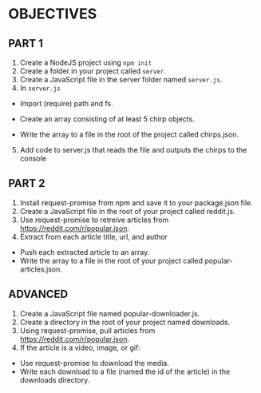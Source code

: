 # OBJECTIVES
## PART 1
<ol><li>Create a NodeJS project using <code>npm init</code></li>
<li>Create a folder in your project called <code>server</code>.</li>

<li>Create a JavaScript file in the server folder named <code>server.js</code>.</li>
<li>In <code>server.js</code></li></ol>

* Import (require) path and fs.

* Create an array consisting of at least 5 chirp objects.

* Write the array to a file in the root of the project called chirps.json.
5. Add code to server.js that reads the file and outputs the chirps to the console

## PART 2
1. Install request-promise from npm and save it to your package.json file.
2. Create a JavaScript file in the root of your project called reddit.js.
3. Use request-promise to retreive articles from https://reddit.com/r/popular.json.
4. Extract from each article title, url, and author
* Push each extracted article to an array.
* Write the array to a file in the root of your project called popular-articles.json.
## ADVANCED
1. Create a JavaScript file named popular-downloader.js.
2. Create a directory in the root of your project named downloads.
3. Using request-promise, pull articles from https://reddit.com/r/popular.json.
4. If the article is a video, image, or gif:
* Use request-promise to download the media.
* Write each download to a file (named the id of the article) in the downloads directory.